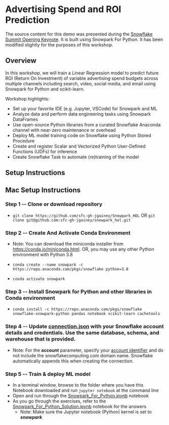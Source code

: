 # Advertising Spend and ROI Prediction

The source content for this demo was presented during the [Snowflake Summit Opening Keynote](https://events.snowflake.com/summit/agenda/session/849836). It is built using Snowpark For Python. It has been modified slightly for the purposes of this workshop.

## Overview

In this workshop, we will train a Linear Regression model to predict future ROI (Return On Investment) of variable advertising spend budgets across multiple channels including search, video, social media, and email using Snowpark for Python and scikit-learn.

Workshop highlights:

* Set up your favorite IDE (e.g. Jupyter, VSCode) for Snowpark and ML
* Analyze data and perform data engineering tasks using Snowpark DataFrames
* Use open-source Python libraries from a curated Snowflake Anaconda channel with near-zero maintenance or overhead
* Deploy ML model training code on Snowflake using Python Stored Procedure
* Create and register Scalar and Vectorized Python User-Defined Functions (UDFs) for inference
* Create Snowflake Task to automate (re)training of the model


## Setup Instructions

## Mac Setup Instructions 

### **Step 1** -- Clone or download repository

* `git clone https://github.com/sfc-gh-jgainey/Snowpark_HOL` OR `git clone git@github.com:sfc-gh-jgainey/snowpark_hol.git` 

### **Step 2** -- Create And Activate Conda Environment

* Note: You can download the miniconda installer from
https://conda.io/miniconda.html. OR, you may use any other Python environment with Python 3.8
  
* `conda create --name snowpark -c https://repo.anaconda.com/pkgs/snowflake python=3.8`

* `conda activate snowpark`

### **Step 3** -- Install Snowpark for Python and other libraries in Conda environment

* `conda install -c https://repo.anaconda.com/pkgs/snowflake snowflake-snowpark-python pandas notebook scikit-learn cachetools`

### **Step 4** -- Update [connection.json](connection.json) with your Snowflake account details and credentials. Use the same database, schema, and warehouse that is provided. 

* Note: For the **account** parameter, specify your [account identifier](https://docs.snowflake.com/en/user-guide/admin-account-identifier.html) and do not include the snowflakecomputing.com domain name. Snowflake automatically appends this when creating the connection.

### **Step 5** -- Train & deploy ML model

* In a terminal window, browse to the folder where you have this Notebook downloaded and run `jupyter notebook` at the command line
* Open and run through the [Snowpark_For_Python.ipynb](Snowpark_For_Python.ipynb) notebook
* As you go through the exercises, refer to the [Snowpark_For_Python_Solution.ipynb](Snowpark_For_Python_Solution.ipynb) notebook for the answers
  * Note: Make sure the Jupyter notebook (Python) kernel is set to ***snowpark***
